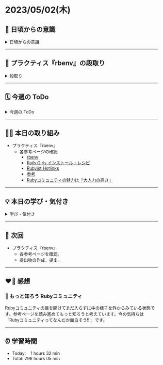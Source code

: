 # 2023/05/02(木)
## 🕺 日頃からの意識
<details><summary>日頃からの意識</summary>

- 成長スピードを早めよう。
- 自分の考えや気持ちを簡潔に言語化したり、相手にわかりやすく伝える話し方ができるようになろう。
- 心と身体の状態を把握しながら行動しよう。
- 腕立て・スクワット・腹筋・ストレッチを継続しよう。
- 説明文をよく読もう。ここでの「読む」は内容を認識・把握すること。
- 体調の回復に努めて、行動の範囲を元に戻そう。
- Git & GitHub とお友達になろう。
- RubyKaigi 当日まで Ruby についてできる限り学ぶこと。
- 「何を、どうするのか」という意識を常に持ちながらプラクティスに臨むこと。
</details>

---


## 📝 プラクティス『rbenv』の段取り
<details><summary>段取り</summary>

- [x] 各参考ページを確認
  - [x] [rbenv](https://github.com/rbenv/rbenv)
  - [x] [Rails Girls インストール・レシピ](https://railsgirls.jp/install)
  - [x] [Rubyist Hotlinks](https://magazine.rubyist.net/articles/0001/0001-Hotlinks.html#rubyist-hotlinks-%E9%80%A3%E8%BC%89%E4%B8%80%E8%A6%A7)
  - [x] [参考](https://twitter.com/yhara/status/1004335849377431552)
  - [ ] [ruby-jp](https://ruby-jp.github.io/)
  - [x] [Rubyコミュニティの魅力は「大人力の高さ」](https://logmi.jp/tech/articles/321632)
  - [ ] [公式サイト](https://www.ruby-lang.org/ja/downloads/)
  - [ ] [他の人の提出物](https://bootcamp.fjord.jp/practices/24/products)
- [ ] 課題に取り組む
   - [ ] Rubyの安定版の最新バージョンをインストールする。
      - [ ] 公式サイトを見て安定版の最新バージョンのバージョン番号を確認をすること。
   - [ ] system 以外の複数のバージョンのRubyを切り替えることができる。
   - [ ] ruby -vコマンドでバージョンが切り替わっていることが確認できる。
   - [ ] rbenvの設定状況を確認する。
</details>

---


## 🗓️ 今週の ToDo
<details><summary>今週の ToDo</summary>

- [x] プラクティスの内容を確認
- [x] プラクティスの段取りを作成
- [x] 各参考ページを確認
  - [x] [rbenv](https://github.com/rbenv/rbenv)
  - [x] [Rails Girls インストール・レシピ](https://railsgirls.jp/install)
  - [x] [Rubyist Hotlinks](https://magazine.rubyist.net/articles/0001/0001-Hotlinks.html#rubyist-hotlinks-%E9%80%A3%E8%BC%89%E4%B8%80%E8%A6%A7)
  - [x] [参考](https://twitter.com/yhara/status/1004335849377431552)
  - [ ] [ruby-jp](https://ruby-jp.github.io/)
  - [x] [Rubyコミュニティの魅力は「大人力の高さ」](https://logmi.jp/tech/articles/321632)
  - [ ] [公式サイト](https://www.ruby-lang.org/ja/downloads/)
  - [ ] [他の人の提出物](https://bootcamp.fjord.jp/practices/24/products)
</details>

---


## ✍🏻 本日の取り組み
- プラクティス『rbenv』
   - 各参考ページの確認
      - [rbenv](https://github.com/rbenv/rbenv)
      - [Rails Girls インストール・レシピ](https://railsgirls.jp/install)
      - [Rubyist Hotlinks](https://magazine.rubyist.net/articles/0001/0001-Hotlinks.html#rubyist-hotlinks-%E9%80%A3%E8%BC%89%E4%B8%80%E8%A6%A7)
      - [参考](https://twitter.com/yhara/status/1004335849377431552)
      - [Rubyコミュニティの魅力は「大人力の高さ」](https://logmi.jp/tech/articles/321632)
---


## 💡 本日の学び・気付き
<details><summary>学び・気付き</summary>

- rbenv（アールビーエンブ）：Ruby のバージョン管理ツールで複数の Ruby のバージョンを管理し、プロジェクトごとに使用する Ruby のバージョンを切り替えることができる。
- 仕事で Ruby を使う場合、常に最新の Ruby を使うわけではなく、プロジェクトごとにバージョンの違う Ruby を使うことがほとんど。
- Ruby の作者：Matz こと、まつもと ゆきひろ氏。
   - 現在は彼を中心に多くの開発者が機能追加や改善を行っている。
- Rubyコミュニティの大人力の高さ：昔からコミュニティ活動が盛んで長くやってきているので、Rubyのコミュニティは成熟している。
</details>

---


## 📍 次回
- プラクティス『rbenv』
   - 各参考ページを確認。
   - 提出物の作成、提出。

---


## ❤️‍🔥 感想
### 💭 もっと知ろう Rubyコミュニティ
Rubyコミュニティの扉を開けてまだ入らずに中の様子を外からみている状態です。参考ページを読み進めてもっと知ろうと考えています。今の気持ちは「Rubyコミュニティってなんだか面白そう!!!」です。

---


## ⏰ 学習時間
- Today:&nbsp;&nbsp;&nbsp; 1 hours 32 min
- Total: 296 hours 05 min
